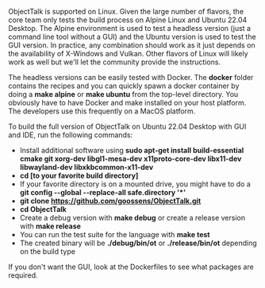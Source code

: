 ObjectTalk is supported on Linux. Given the large number
of flavors, the core team only tests the build process
on Alpine Linux and Ubuntu 22.04 Desktop. The Alpine
environment is used to test a headless version (just
a command line tool without a GUI) and the Ubuntu version
is used to test the GUI version. In practice, any
combination should work as it just depends on the
availability of X-Windows and Vulkan. Other flavors
of Linux will likely work as well but we'll let the
community provide the instructions.

The headless versions can be easily tested with Docker.
The **docker** folder contains the recipes and you can
quickly spawn a docker container by doing a
**make alpine** or **make ubuntu** from the top-level
directory. You obviously have to have Docker and make
installed on your host platform. The developers use
this frequently on a MacOS platform.

To build the full version of ObjectTalk on Ubuntu 22.04
Desktop with GUI and IDE, run the following commands:

* Install additional software using **sudo apt-get install build-essential cmake git xorg-dev libgl1-mesa-dev x11proto-core-dev libx11-dev libwayland-dev libxkbcommon-x11-dev**
* **cd [to your favorite build directory]**
* If your favorite directory is on a mounted drive, you might have to do a **git config --global --replace-all safe.directory '*'**
* **git clone https://github.com/goossens/ObjectTalk.git**
* **cd ObjectTalk**
* Create a debug version with **make debug** or create a release version with **make release**
* You can run the test suite for the language with **make test**
* The created binary will be **./debug/bin/ot** or **./release/bin/ot** depending on the build type

If you don't want the GUI, look at the Dockerfiles to see
what packages are required.
